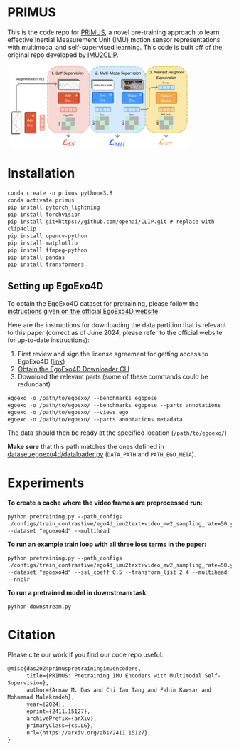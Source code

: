 # PRIMUS 
This is the code repo for [PRIMUS](https://arxiv.org/abs/2411.15127), a novel pre-training approach to learn effective Inertial Measurement Unit (IMU) motion sensor representations with multimodal and self-supervised learning. This code is built off of the original repo developed
by [IMU2CLIP](https://arxiv.org/abs/2210.14395).

&nbsp;
<img src="primus.png" alt="PRIMUS" width="400">

# Installation
```
conda create -n primus python=3.8
conda activate primus
pip install pytorch_lightning
pip install torchvision
pip install git+https://github.com/openai/CLIP.git # replace with clip4clip
pip install opencv-python
pip install matplotlib
pip install ffmpeg-python
pip install pandas
pip install transformers
```

## Setting up EgoExo4D
To obtain the EgoExo4D dataset for pretraining, please follow the [instructions given on the official EgoExo4D website](https://docs.ego-exo4d-data.org/getting-started/).

Here are the instructions for downloading the data partition that is relevant to this paper (correct as of June 2024, please refer to the official website for up-to-date instructions):
1. First review and sign the license agreement for getting access to EgoExo4D ([link](https://docs.ego-exo4d-data.org/getting-started/))
2. [Obtain the EgoExo4D Downloader CLI](https://github.com/facebookresearch/Ego4d?tab=readme-ov-file#setup)
3. Download the relevant parts (some of these commands could be redundant)
```
egoexo -o /path/to/egoexo/ --benchmarks egopose
egoexo -o /path/to/egoexo/ --benchmarks egopose --parts annotations
egoexo -o /path/to/egoexo/ --views ego
egoexo -o /path/to/egoexo/ --parts annotations metadata
```
The data should then be ready at the specified location (`/path/to/egoexo/`)

**Make sure** that this path matches the ones defined in [dataset/egoexo4d/dataloader.py](dataset/egoexo4d/dataloader.py) (`DATA_PATH` and `PATH_EGO_META`).

# Experiments

**To create a cache where the video frames are preprocessed run:**
```
python pretraining.py --path_configs ./configs/train_contrastive/ego4d_imu2text+video_mw2_sampling_rate=50.yaml --dataset "egoexo4d" --multihead 
```

**To run an example train loop with all three loss terms in the paper:**
```
python pretraining.py --path_configs ./configs/train_contrastive/ego4d_imu2text+video_mw2_sampling_rate=50.yaml --dataset "egoexo4d" --ssl_coeff 0.5 --transform_list 2 4 --multihead --nnclr
```

**To run a pretrained model in downstream task**
```
python downstream.py
```

# Citation
Please cite our work if you find our code repo useful:

```
@misc{das2024primuspretrainingimuencoders,
      title={PRIMUS: Pretraining IMU Encoders with Multimodal Self-Supervision}, 
      author={Arnav M. Das and Chi Ian Tang and Fahim Kawsar and Mohammad Malekzadeh},
      year={2024},
      eprint={2411.15127},
      archivePrefix={arXiv},
      primaryClass={cs.LG},
      url={https://arxiv.org/abs/2411.15127}, 
}
```
